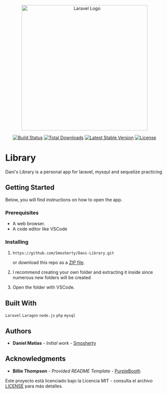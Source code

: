 <p align="center"><a href="https://laravel.com" target="_blank"><img src="https://raw.githubusercontent.com/laravel/art/master/logo-lockup/5%20SVG/2%20CMYK/1%20Full%20Color/laravel-logolockup-cmyk-red.svg" width="400" alt="Laravel Logo"></a></p>

<p align="center">
<a href="https://github.com/laravel/framework/actions"><img src="https://github.com/laravel/framework/workflows/tests/badge.svg" alt="Build Status"></a>
<a href="https://packagist.org/packages/laravel/framework"><img src="https://img.shields.io/packagist/dt/laravel/framework" alt="Total Downloads"></a>
<a href="https://packagist.org/packages/laravel/framework"><img src="https://img.shields.io/packagist/v/laravel/framework" alt="Latest Stable Version"></a>
<a href="https://packagist.org/packages/laravel/framework"><img src="https://img.shields.io/packagist/l/laravel/framework" alt="License"></a>
</p>

# Library

Dani's Library is a personal app for laravel, mysqul and sequelize practicing

## Getting Started

Below, you will find instructions on how to open the app.

### Prerequisites

- A web browser.
- A code editor like VSCode

### Installing

1. ```
   https://github.com/Smosherty/Dani-Library.git
   ```

   or download this repo as a [ZIP file](https://github.com/Smosherty/Dani-Library/archive/Dani-Library-master).

2. I recommend creating your own folder and extracting it inside since numerous new folders will be created 

3. Open the folder with VSCode.

## Built With

`Laravel`
`Laragon`
`node.js`
`php`
`mysql`

## Authors

- **Daniel Matías** - _Initial work_ - [Smosherty](https://github.com/Smosherty)

## Acknowledgments

- **Billie Thompson** - _Provided README Template_ -
  [PurpleBooth](https://github.com/PurpleBooth)

Este proyecto está licenciado bajo la Licencia MIT - consulta el archivo [LICENSE](LICENSE) para más detalles.
